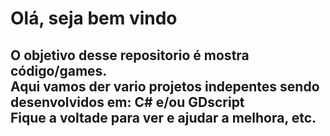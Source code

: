 <h1>Olá, seja bem vindo</h1>
<div style="display: inline_block">
  <h2>O objetivo desse repositorio é mostra código/games.<br>
  Aqui vamos der vario projetos indepentes sendo desenvolvidos em: C# e/ou GDscript <br>
  Fique a voltade para ver e ajudar a melhora, etc.<br></h2>
</div>
 